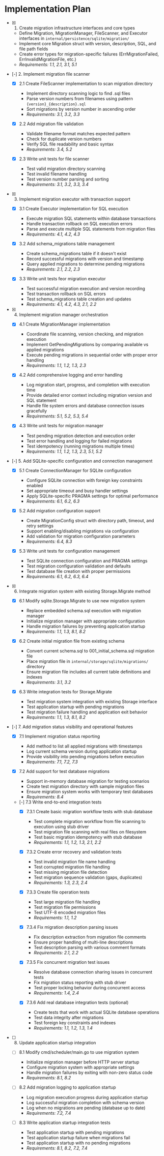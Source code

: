 # Implementation Plan

- [x] 1. Create migration infrastructure interfaces and core types
  - Define Migration, MigrationManager, FileScanner, and Executor interfaces in `internal/persistence/sqlite/migration/`
  - Implement core Migration struct with version, description, SQL, and file path fields
  - Create error types for migration-specific failures (ErrMigrationFailed, ErrInvalidMigrationFile, etc.)
  - _Requirements: 1.1, 2.1, 3.1, 5.1_

- [-] 2. Implement migration file scanner
  - [x] 2.1 Create FileScanner implementation to scan migration directory
    - Implement directory scanning logic to find .sql files
    - Parse version numbers from filenames using pattern `{version}_{description}.sql`
    - Sort migrations by version number in ascending order
    - _Requirements: 3.1, 3.2, 3.3_

  - [x] 2.2 Add migration file validation
    - Validate filename format matches expected pattern
    - Check for duplicate version numbers
    - Verify SQL file readability and basic syntax
    - _Requirements: 3.4, 5.2_

  - [x] 2.3 Write unit tests for file scanner
    - Test valid migration directory scanning
    - Test invalid filename handling
    - Test version number parsing and sorting
    - _Requirements: 3.1, 3.2, 3.3, 3.4_

- [x] 3. Implement migration executor with transaction support
  - [x] 3.1 Create Executor implementation for SQL execution
    - Execute migration SQL statements within database transactions
    - Handle transaction rollback on SQL execution errors
    - Parse and execute multiple SQL statements from migration files
    - _Requirements: 4.1, 4.2, 4.3_

  - [x] 3.2 Add schema_migrations table management
    - Create schema_migrations table if it doesn't exist
    - Record successful migrations with version and timestamp
    - Query applied migrations to determine pending migrations
    - _Requirements: 2.1, 2.2, 2.3_

  - [x] 3.3 Write unit tests feor migration executor
    - Test successful migration execution and version recording
    - Test transaction rollback on SQL errors
    - Test schema_migrations table creation and updates
    - _Requirements: 4.1, 4.2, 4.3, 2.1, 2.2_

- [x] 4. Implement migration manager orchestration
  - [x] 4.1 Create MigrationManager implementation
    - Coordinate file scanning, version checking, and migration execution
    - Implement GetPendingMigrations by comparing available vs applied migrations
    - Execute pending migrations in sequential order with proper error handling
    - _Requirements: 1.1, 1.2, 1.3, 2.3_

  - [x] 4.2 Add comprehensive logging and error handling
    - Log migration start, progress, and completion with execution time
    - Provide detailed error context including migration version and SQL statement
    - Handle file system errors and database connection issues gracefully
    - _Requirements: 5.1, 5.2, 5.3, 5.4_

  - [x] 4.3 Write unit tests for migration manager
    - Test pending migration detection and execution order
    - Test error handling and logging for failed migrations
    - Test idempotency (running migrations multiple times)
    - _Requirements: 1.1, 1.2, 1.3, 2.3, 5.1, 5.2_

- [-] 5. Add SQLite-specific configuration and connection management
  - [x] 5.1 Create ConnectionManager for SQLite configuration
    - Configure SQLite connection with foreign key constraints enabled
    - Set appropriate timeout and busy handler settings
    - Apply SQLite-specific PRAGMA settings for optimal performance
    - _Requirements: 6.1, 6.2, 6.3_

  - [x] 5.2 Add migration configuration support
    - Create MigrationConfig struct with directory path, timeout, and retry settings
    - Support enabling/disabling migrations via configuration
    - Add validation for migration configuration parameters
    - _Requirements: 6.4, 8.3_

  - [x] 5.3 Write unit tests for configuration management
    - Test SQLite connection configuration and PRAGMA settings
    - Test migration configuration validation and defaults
    - Test database file creation with proper permissions
    - _Requirements: 6.1, 6.2, 6.3, 6.4_

- [x] 6. Integrate migration system with existing Storage.Migrate method
  - [x] 6.1 Modify sqlite.Storage.Migrate to use new migration system
    - Replace embedded schema.sql execution with migration manager
    - Initialize migration manager with appropriate configuration
    - Handle migration failures by preventing application startup
    - _Requirements: 1.1, 1.3, 8.1, 8.2_

  - [x] 6.2 Create initial migration file from existing schema
    - Convert current schema.sql to 001_initial_schema.sql migration file
    - Place migration file in `internal/storage/sqlite/migrations/` directory
    - Ensure migration file includes all current table definitions and indexes
    - _Requirements: 3.1, 3.2_

  - [x] 6.3 Write integration tests for Storage.Migrate
    - Test migration system integration with existing Storage interface
    - Test application startup with pending migrations
    - Test migration failure handling and application exit behavior
    - _Requirements: 1.1, 1.3, 8.1, 8.2_

- [-] 7. Add migration status visibility and operational features
  - [x] 7.1 Implement migration status reporting
    - Add method to list all applied migrations with timestamps
    - Log current schema version during application startup
    - Provide visibility into pending migrations before execution
    - _Requirements: 7.1, 7.2, 7.3_

  - [x] 7.2 Add support for test database migrations
    - Support in-memory database migration for testing scenarios
    - Create test migration directory with sample migration files
    - Ensure migration system works with temporary test databases
    - _Requirements: 8.4_

  - [-] 7.3 Write end-to-end integration tests
    - [x] 7.3.1 Create basic migration workflow tests with stub database
      - Test complete migration workflow from file scanning to execution using stub driver
      - Test migration file scanning with real files on filesystem
      - Test basic migration idempotency with stub database
      - _Requirements: 1.1, 1.2, 1.3, 2.1, 2.2_

    - [x] 7.3.2 Create error recovery and validation tests
      - Test invalid migration file name handling
      - Test corrupted migration file handling
      - Test missing migration file detection
      - Test migration sequence validation (gaps, duplicates)
      - _Requirements: 1.3, 2.3, 2.4_

    - [x] 7.3.3 Create file operation tests
      - Test large migration file handling
      - Test migration file permissions
      - Test UTF-8 encoded migration files
      - _Requirements: 1.1, 1.2_

    - [x] 7.3.4 Fix migration description parsing issues
      - Fix description extraction from migration file comments
      - Ensure proper handling of multi-line descriptions
      - Test description parsing with various comment formats
      - _Requirements: 2.1, 2.2_

    - [x] 7.3.5 Fix concurrent migration test issues
      - Resolve database connection sharing issues in concurrent tests
      - Fix migration status reporting with stub driver
      - Test proper locking behavior during concurrent access
      - _Requirements: 1.4, 2.4_

    - [x] 7.3.6 Add real database integration tests (optional)
      - Create tests that work with actual SQLite database operations
      - Test data integrity after migrations
      - Test foreign key constraints and indexes
      - _Requirements: 1.1, 1.2, 1.3, 1.4_

- [ ] 8. Update application startup integration
  - [ ] 8.1 Modify cmd/scheduler/main.go to use migration system
    - Initialize migration manager before HTTP server startup
    - Configure migration system with appropriate settings
    - Handle migration failures by exiting with non-zero status code
    - _Requirements: 8.1, 8.2_

  - [ ] 8.2 Add migration logging to application startup
    - Log migration execution progress during application startup
    - Log successful migration completion with schema version
    - Log when no migrations are pending (database up to date)
    - _Requirements: 7.2, 7.4_

  - [ ] 8.3 Write application startup integration tests
    - Test application startup with pending migrations
    - Test application startup failure when migrations fail
    - Test application startup with no pending migrations
    - _Requirements: 8.1, 8.2, 7.2, 7.4_